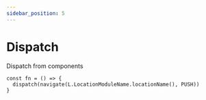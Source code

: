```yaml
---
sidebar_position: 5
---
```


# Dispatch

Dispatch from components

```
const fn = () => {
  dispatch(navigate(L.LocationModuleName.locationName(), PUSH))
}
```




